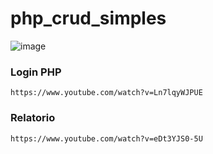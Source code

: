 # php_crud_simples

![image](https://user-images.githubusercontent.com/23580648/163734231-372537cb-ce82-4cea-92f2-1dcc5614244c.png)

### Login PHP
```
https://www.youtube.com/watch?v=Ln7lqyWJPUE
```

### Relatorio
```
https://www.youtube.com/watch?v=eDt3YJS0-5U
```